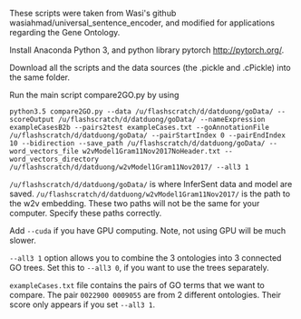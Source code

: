 These scripts were taken from Wasi's github wasiahmad/universal_sentence_encoder, and modified for applications regarding the Gene Ontology. 

Install Anaconda Python 3, and python library pytorch http://pytorch.org/.

Download all the scripts and the data sources (the .pickle and .cPickle) into the same folder. 

Run the main script compare2GO.py by using 

```
python3.5 compare2GO.py --data /u/flashscratch/d/datduong/goData/ --scoreOutput /u/flashscratch/d/datduong/goData/ --nameExpression exampleCasesB2b --pairs2test exampleCases.txt --goAnnotationFile /u/flashscratch/d/datduong/goData/ --pairStartIndex 0 --pairEndIndex 10 --bidirection --save_path /u/flashscratch/d/datduong/goData/ --word_vectors_file w2vModel1Gram11Nov2017NoHeader.txt --word_vectors_directory /u/flashscratch/d/datduong/w2vModel1Gram11Nov2017/ --all3 1
```

```/u/flashscratch/d/datduong/goData/``` is where InferSent data and model are saved. 
```/u/flashscratch/d/datduong/w2vModel1Gram11Nov2017/``` is the path to the w2v embedding. 
These two paths will not be the same for your computer. Specify these paths correctly. 

Add ```--cuda``` if you have GPU computing. Note, not using GPU will be much slower. 

```--all3 1``` option allows you to combine the 3 ontologies into 3 connected GO trees. Set this to ```--all3 0```, if you want to use the trees separately. 

```exampleCases.txt``` file contains the pairs of GO terms that we want to compare. The pair ```0022900 0009055``` are from 2 different ontologies. Their score only appears if you set ```--all3 1```.
